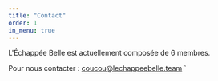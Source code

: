 ```yaml
---
title: "Contact"
order: 1
in_menu: true
---
```

L'Échappée Belle est actuellement composée de 6 membres.

Pour nous contacter : [coucou@lechappeebelle.team](mailto:coucou@lechappeebelle.team)
` 
